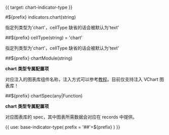 {{ target: chart-indicator-type }}

#${prefix} indicators.chart(string)

指定列类型为'chart'，cellType 缺省的话会被默认为'text'

##${prefix} cellType(string) = 'chart'

指定列类型为'chart'，cellType 缺省的话会被默认为'text'

##${prefix} chartModule(string)

**chart 类型专属配置项**

对应注入的图表库组件名称，注入方式可以参考[教程](../../guide/cell_type/chart)。目前仅支持注入 VChart 图表库！

##${prefix} chartSpec(any|Function)

**chart 类型专属配置项**

对应图表库的 spec，其中图表所需数据会对应在 records 中提供。

{{ use: base-indicator-type(
    prefix = '##'+${prefix}
) }}
